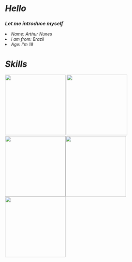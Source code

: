 <h1><i>Hello<i></h1>
<h3>Let me introduce myself</h3>
 <al>
  <li>Name: Arthur Nunes </li>
  <li>I am from: Brazil </li>
  <li>Age: I'm 18 </li>
 </al>
 
 <h1><i>Skills<i></h1>
 <img width="200px"src="https://img.icons8.com/color/344/javascript--v2.png"> <img width="200px"src="https://img.icons8.com/color/344/html-5--v1.png"><img width="200px"src="https://img.icons8.com/color/344/css3.png"><img width="200px"src="https://img.icons8.com/color/344/c-sharp-logo.png"><img width="200px"src="https://img.icons8.com/color/344/mysql-logo.png">
   
   
 
 
